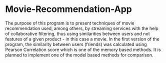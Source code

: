 # Movie-Recommendation-App

The purpose of this program is to present techniques of movie recommendation used, among others, by streaming services with the help of collaborative filtering, thus using similarities between users and not features of a given product - in this case a movie.
In the first version of the program, the similarity between users (friends) was calculated using Pearson Correlation score which is one of the memory based methods. It is planned to implement one of the model based methods for comparison.
